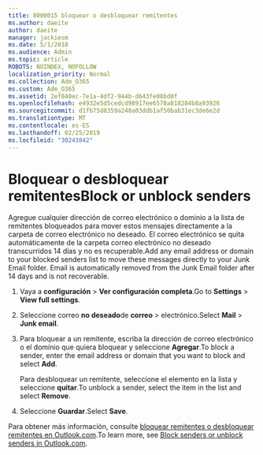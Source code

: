 ```yaml
---
title: 8000015 bloquear o desbloquear remitentes
ms.author: daeite
author: daeite
manager: jackiesm
ms.date: 5/1/2018
ms.audience: Admin
ms.topic: article
ROBOTS: NOINDEX, NOFOLLOW
localization_priority: Normal
ms.collection: Adm_O365
ms.custom: Adm_O365
ms.assetid: 2ef840ec-7e1a-4df2-944b-d643fe08bd8f
ms.openlocfilehash: e4932e5d5cedcd98917ee6578a818284b8a93926
ms.sourcegitcommit: d1fb75d8359a248a03ddb1af50bab31ec3de6e2d
ms.translationtype: MT
ms.contentlocale: es-ES
ms.lasthandoff: 02/25/2019
ms.locfileid: "30243842"
---
```

# <a name="block-or-unblock-senders"></a><span data-ttu-id="fa9d1-102">Bloquear o desbloquear remitentes</span><span class="sxs-lookup"><span data-stu-id="fa9d1-102">Block or unblock senders</span></span>

<span data-ttu-id="fa9d1-p101">Agregue cualquier dirección de correo electrónico o dominio a la lista de remitentes bloqueados para mover estos mensajes directamente a la carpeta de correo electrónico no deseado. El correo electrónico se quita automáticamente de la carpeta correo electrónico no deseado transcurridos 14 días y no es recuperable.</span><span class="sxs-lookup"><span data-stu-id="fa9d1-p101">Add any email address or domain to your blocked senders list to move these messages directly to your Junk Email folder. Email is automatically removed from the Junk Email folder after 14 days and is not recoverable.</span></span>
  
1. <span data-ttu-id="fa9d1-105">Vaya a **configuración** \> **Ver configuración completa**.</span><span class="sxs-lookup"><span data-stu-id="fa9d1-105">Go to **Settings** \> **View full settings**.</span></span> 
    
2. <span data-ttu-id="fa9d1-106">Seleccione correo **no deseado**de **correo** \> electrónico.</span><span class="sxs-lookup"><span data-stu-id="fa9d1-106">Select **Mail** \> **Junk email**.</span></span> 
    
3. <span data-ttu-id="fa9d1-107">Para bloquear a un remitente, escriba la dirección de correo electrónico o el dominio que quiera bloquear y seleccione **Agregar**.</span><span class="sxs-lookup"><span data-stu-id="fa9d1-107">To block a sender, enter the email address or domain that you want to block and select **Add**.</span></span> 
    
    <span data-ttu-id="fa9d1-108">Para desbloquear un remitente, seleccione el elemento en la lista y seleccione **quitar**.</span><span class="sxs-lookup"><span data-stu-id="fa9d1-108">To unblock a sender, select the item in the list and select **Remove**.</span></span>
    
4. <span data-ttu-id="fa9d1-109">Seleccione **Guardar**.</span><span class="sxs-lookup"><span data-stu-id="fa9d1-109">Select **Save**.</span></span> 
    
<span data-ttu-id="fa9d1-110">Para obtener más información, consulte [bloquear remitentes o desbloquear remitentes en Outlook.com](https://go.microsoft.com/fwlink/p/?linkid=873133).</span><span class="sxs-lookup"><span data-stu-id="fa9d1-110">To learn more, see [Block senders or unblock senders in Outlook.com](https://go.microsoft.com/fwlink/p/?linkid=873133).</span></span>
  

